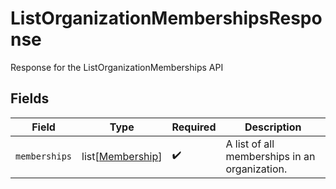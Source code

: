 # ListOrganizationMembershipsResponse

Response for the ListOrganizationMemberships API


## Fields

| Field                                                 | Type                                                  | Required                                              | Description                                           |
| ----------------------------------------------------- | ----------------------------------------------------- | ----------------------------------------------------- | ----------------------------------------------------- |
| `memberships`                                         | list[[Membership](../../models/shared/membership.md)] | :heavy_check_mark:                                    | A list of all memberships in an organization.         |
